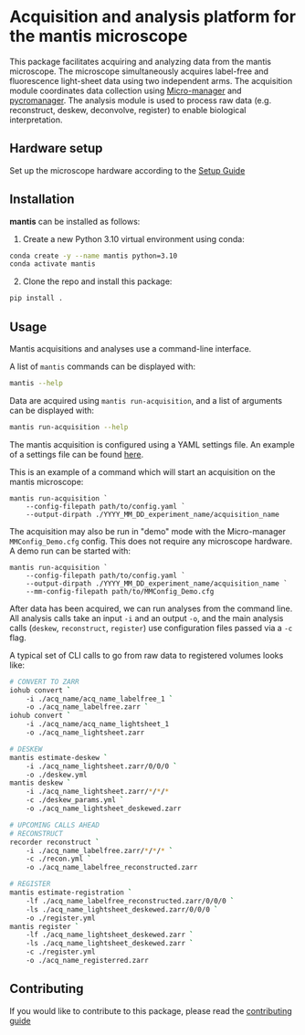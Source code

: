# Acquisition and analysis platform for the mantis microscope

This package facilitates acquiring and analyzing data from the mantis microscope. The microscope simultaneously acquires label-free and fluorescence light-sheet data using two independent arms. The acquisition module coordinates data collection using [Micro-manager](https://micro-manager.org/) and [pycromanager](https://pycro-manager.readthedocs.io/). The analysis module is used to process raw data (e.g. reconstruct, deskew, deconvolve, register) to enable biological interpretation.

## Hardware setup

Set up the microscope hardware according to the [Setup Guide](docs/setup_guide.md)

## Installation

**mantis** can be installed as follows:

1. Create a new Python 3.10 virtual environment using conda:

```sh
conda create -y --name mantis python=3.10
conda activate mantis
```

2. Clone the repo and install this package:

```sh
pip install .
```

## Usage

Mantis acquisitions and analyses use a command-line interface.

A list of `mantis` commands can be displayed with:
```sh
mantis --help
```

Data are acquired using `mantis run-acquisition`, and a list of arguments can be displayed with:

```sh
mantis run-acquisition --help
```

The mantis acquisition is configured using a YAML settings file. An example of a settings file can be found [here](mantis/acquisition/settings/example_acquisition_settings.yaml).

This is an example of a command which will start an acquisition on the mantis microscope:

```pwsh
mantis run-acquisition `
    --config-filepath path/to/config.yaml `
    --output-dirpath ./YYYY_MM_DD_experiment_name/acquisition_name
```

The acquisition may also be run in "demo" mode with the Micro-manager `MMConfig_Demo.cfg` config. This does not require any microscope hardware. A demo run can be started with:

```pwsh
mantis run-acquisition `
    --config-filepath path/to/config.yaml `
    --output-dirpath ./YYYY_MM_DD_experiment_name/acquisition_name `
    --mm-config-filepath path/to/MMConfig_Demo.cfg
```

After data has been acquired, we can run analyses from the command line. All analysis calls take an input `-i` and an output `-o`, and the main analysis calls (`deskew`, `reconstruct`, `register`) use configuration files passed via a `-c` flag.

A typical set of CLI calls to go from raw data to registered volumes looks like:

```sh
# CONVERT TO ZARR
iohub convert `
    -i ./acq_name/acq_name_labelfree_1 `
    -o ./acq_name_labelfree.zarr `
iohub convert `
    -i ./acq_name/acq_name_lightsheet_1
    -o ./acq_name_lightsheet.zarr

# DESKEW
mantis estimate-deskew `
    -i ./acq_name_lightsheet.zarr/0/0/0 `
    -o ./deskew.yml
mantis deskew `
    -i ./acq_name_lightsheet.zarr/*/*/*
    -c ./deskew_params.yml `
    -o ./acq_name_lightsheet_deskewed.zarr

# UPCOMING CALLS AHEAD
# RECONSTRUCT
recorder reconstruct `
    -i ./acq_name_labelfree.zarr/*/*/* `
    -c ./recon.yml `
    -o ./acq_name_labelfree_reconstructed.zarr

# REGISTER
mantis estimate-registration `
    -lf ./acq_name_labelfree_reconstructed.zarr/0/0/0 `
    -ls ./acq_name_lightsheet_deskewed.zarr/0/0/0 `
    -o ./register.yml
mantis register `
    -lf ./acq_name_lightsheet_deskewed.zarr `
    -ls ./acq_name_lightsheet_deskewed.zarr `
    -c ./register.yml
    -o ./acq_name_registerred.zarr

```

## Contributing

If you would like to contribute to this package, please read the [contributing guide](CONTRIBUTING.md)

